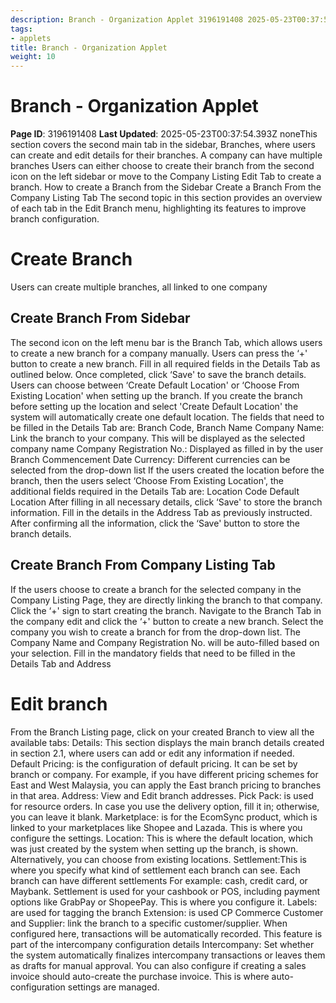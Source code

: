 ```yaml
---
description: Branch - Organization Applet 3196191408 2025-05-23T00:37:54.
tags:
- applets
title: Branch - Organization Applet
weight: 10
---
```


# Branch - Organization Applet
**Page ID**: 3196191408
**Last Updated**: 2025-05-23T00:37:54.393Z
noneThis section covers the second main tab in the sidebar, Branches, where users can create and edit details for their branches.
A company can have multiple branches
Users can either choose to create their branch from the second icon on the left sidebar or move to the Company Listing Edit Tab to create a branch.
How to create a Branch from the Sidebar
Create a Branch From the Company Listing Tab﻿﻿
The second topic in this section provides an overview of each tab in the Edit Branch menu, highlighting its features to improve branch configuration.
#  Create Branch﻿
Users can create multiple branches, all linked to one company
## Create Branch From Sidebar﻿
The second icon on the left menu bar is the Branch Tab, which allows users to create a new branch for a company manually. Users can press the &lsquo;+' button to create a new branch.
Fill in all required fields in the Details Tab as outlined below.
Once completed, click &lsquo;Save' to save the branch details.
Users can choose between &lsquo;Create Default Location' or &lsquo;Choose From Existing Location' when setting up the branch.
If you create the branch before setting up the location and select 'Create Default Location' the system will automatically create one default location.
The fields that need to be filled in the Details Tab are:
Branch Code, Branch Name
Company Name: Link the branch to your company. This will be displayed as the selected company name
Company Registration No.: Displayed as filled in by the user
Branch Commencement Date
Currency: Different currencies can be selected from the drop-down list
If the users created the location before the branch, then the users select &lsquo;Choose From Existing Location', the additional fields required in the Details Tab are:
Location Code
Default Location
After filling in all necessary details, click &lsquo;Save' to store the branch information.
Fill in the details in the Address Tab as previously instructed.
After confirming all the information, click the &lsquo;Save' button to store the branch details.
##  Create Branch From Company Listing Tab﻿﻿
If the users choose to create a branch for the selected company in the Company Listing Page, they are directly linking the branch to that company. Click the &lsquo;+' sign to start creating the branch.
Navigate to the Branch Tab in the company edit and click the &lsquo;+' button to create a new branch.
Select the company you wish to create a branch for from the drop-down list. The Company Name and Company Registration No. will be auto-filled based on your selection.
Fill in the mandatory fields that need to be filled in the Details Tab and Address
#  Edit branch﻿
From the Branch Listing page, click on your created Branch to view all the available tabs:
Details: This section displays the main branch details created in section 2.1, where users can add or edit any information if needed.
Default Pricing: is the configuration of default pricing. It can be set by branch or company. For example, if you have different pricing schemes for East and West Malaysia, you can apply the East branch pricing to branches in that area.
Address: View and Edit branch addresses.
Pick Pack: is used for resource orders. In case you use the delivery option, fill it in; otherwise, you can leave it blank.
Marketplace: is for the EcomSync product, which is linked to your marketplaces like Shopee and Lazada. This is where you configure the settings.
Location: This is where the default location, which was just created by the system when setting up the branch, is shown. Alternatively, you can choose from existing locations.
Settlement:This is where you specify what kind of settlement each branch can see. Each branch can have different settlements
For example: cash, credit card, or Maybank.
Settlement is used for your cashbook or POS, including payment options like GrabPay or ShopeePay. This is where you configure it.
Labels: are used for tagging the branch
Extension: is used CP Commerce
Customer and Supplier: link the branch to a specific customer/supplier. When configured here, transactions will be automatically recorded. This feature is part of the intercompany configuration details
Intercompany: Set whether the system automatically finalizes intercompany transactions or leaves them as drafts for manual approval. You can also configure if creating a sales invoice should auto-create the purchase invoice. This is where auto-configuration settings are managed.